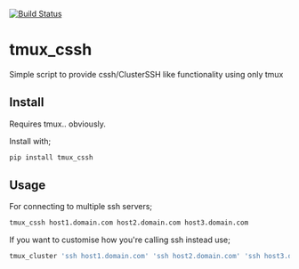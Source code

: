 [![Build Status](https://travis-ci.org/cscutcher/tmux_cssh.svg?branch=master)](https://travis-ci.org/cscutcher/tmux_cssh)

tmux_cssh
=========

Simple script to provide cssh/ClusterSSH like functionality using only tmux

Install
-------

Requires tmux.. obviously.

Install with;

```bash
pip install tmux_cssh
```

Usage
-----

For connecting to multiple ssh servers;

```bash
tmux_cssh host1.domain.com host2.domain.com host3.domain.com
```

If you want to customise how you're calling ssh instead use;

```bash
tmux_cluster 'ssh host1.domain.com' 'ssh host2.domain.com' 'ssh host3.domain.com'
```
